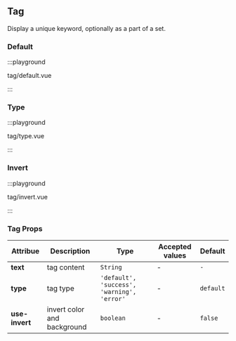 ## Tag

Display a unique keyword, optionally as a part of a set.

### Default

:::playground

tag/default.vue

:::

### Type

:::playground

tag/type.vue

:::

### Invert

:::playground

tag/invert.vue

:::

### Tag Props

| Attribue       | Description                 | Type                                       | Accepted values | Default   |
| -------------- | --------------------------- | ------------------------------------------ | --------------- | --------- |
| **text**       | tag content                 | `String`                                   | -               | `-`       |
| **type**       | tag type                    | `'default', 'success', 'warning', 'error'` | -               | `default` |
| **use-invert** | invert color and background | `boolean`                                  | -               | `false`   |
